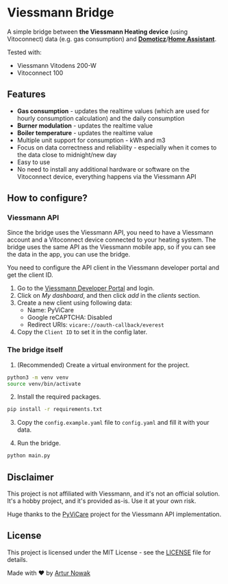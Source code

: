 # Viessmann Bridge

A simple bridge between **the Viessmann Heating device** (using Vitoconnect) data (e.g. gas consumption) and [**Domoticz**](https://www.domoticz.com/)/[**Home Assistant**](https://www.home-assistant.io/).

Tested with:

- Viessmann Vitodens 200-W
- Vitoconnect 100

## Features

- **Gas consumption** - updates the realtime values (which are used for hourly consumption calculation) and the daily consumption
- **Burner modulation** - updates the realtime value
- **Boiler temperature** - updates the realtime value
- Multiple unit support for consumption - kWh and m3
- Focus on data correctness and reliability - especially when it comes to the data close to midnight/new day
- Easy to use
- No need to install any additional hardware or software on the Vitoconnect device, everything happens via the Viessmann API

## How to configure?

### Viessmann API

Since the bridge uses the Viessmann API, you need to have a Viessmann account and a Vitoconnect device connected to your heating system. The bridge uses the same API as the Viessmann mobile app, so if you can see the data in the app, you can use the bridge.

You need to configure the API client in the Viessmann developer portal and get the client ID.

1. Go to the [Viessmann Developer Portal](https://app.developer.viessmann.com/) and login.
2. Click on _My dashboard_, and then click _add_ in the _clients_ section.
3. Create a new client using following data:
   - Name: PyViCare
   - Google reCAPTCHA: Disabled
   - Redirect URIs: `vicare://oauth-callback/everest`
4. Copy the `Client ID` to set it in the config later.

### The bridge itself

1. (Recommended) Create a virtual environment for the project.

```bash
python3 -m venv venv
source venv/bin/activate
```

2. Install the required packages.

```bash
pip install -r requirements.txt
```

3. Copy the `config.example.yaml` file to `config.yaml` and fill it with your data.

4. Run the bridge.

```bash
python main.py
```

## Disclaimer

This project is not affiliated with Viessmann, and it's not an official solution. It's a hobby project, and it's provided as-is. Use it at your own risk.

Huge thanks to the [PyViCare](https://github.com/openviess/PyViCare) project for the Viessmann API implementation.

## License

This project is licensed under the MIT License - see the [LICENSE](LICENSE) file for details.

Made with ❤️ by [Artur Nowak](https://github.com/Arciiix)

